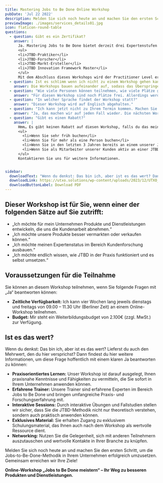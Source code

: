 ```yaml
---
title: Mastering Jobs to Be Done Online Workshop
pubDate: 'Jul 22 2022'
description: Melden Sie sich noch heute an und machen Sie den ersten Schritt, um die Jobs-to-Be-Done-Methodik in Ihrem Unternehmen erfolgreich umzusetzen. Gemeinsam erreichen wir Ihre Ziele!
previewImage: ./images/services_details01.jpg
icon: flaticon-round-table
questions:
  - question: Gibt es ein Zertifikat?
    answer: |
      Ja. Mastering Jobs to Be Done bietet derzeit drei Expertenstufen zum Nachweis praktischer Erfahrung:
      <ul>
      <li>JTBD-Praktiker</li>
      <li>JTBD-Forscher</li>
      <li>JTBD-Markt-Ersteller</li>
      <li>JTBD Innovation Framework Master</li>
      </ul>
      Mit dem Abschluss dieses Workshops wird der Practitioner Level erworben, welcher drei Jahre gültig bleibt. Nähere Informationen zu den Zertifizierungen erhalten Sie im direkten Gespräch.
  - question: Ist es schlimm wenn ich nicht zu einem Workshop gehen kann?
    answer: Die Workshops bauen aufeinander auf, sodass das Überspringen einzelner Workshop-Module zu Verständnisproblemen führen kann. Da wir jedoch wissen, dass es immer passieren kann, dass man es zu einem ungeplanten Termin nicht schafft, bieten wir 1on1 Recap Sessions für 200€ an (max. 1 Mal pro Kurs und Teilnehmer).
  - question: "Wie viele Personen können teilnehmen, wie viele Plätze gibt es?"
    answer: "Für diesen Workshop sind noch Plätze frei. Allerdings werden nicht mehr als 16 Teilnehmer/innen teilnehmen."
  - question: "In welcher Sprache findet der Workshop statt?"
    answer: "Dieser Workshop wird auf Englisch abgehalten."
  - question: "Ich kann jetzt nicht zu Ihrem Termin kommen. Machen Sie das noch einmal?"
    answer: "Ja, das machen wir auf jeden Fall wieder. Die nächsten Workshops starten voraussichtlich im Januar, März (Englisch), Juni und September 2024, die genauen Termine werden noch festgelegt."
  - question: "Gibt es einen Rabatt?"
    answer: |
      Hmm… Es gibt keinen Rabatt auf diesen Workshop, falls du das meinst. Die Preise sind fair und für alle gleich, aber es gibt vier Möglichkeiten, ermäßigte Tickets zu bekommen:
      <ul>
        <li>Wenn Sie sehr früh buchen</li>
        <li>Wenn Sie für mehr als eine Person buchen</li>
        <li>Wenn Sie in den letzten 3 Jahren bereits an einem unserer JTBD-Trainings teilgenommen haben und eine Auffrischung machen möchten</li>
        <li>Wenn Sie als Mitarbeiter unserer Kunden aktiv an einer JTBD-Forschung, einem Sprint oder einem Projekt teilgenommen haben</li>
      </ul>
      Kontaktieren Sie uns für weitere Informationen.


sidebar:
  downloadText: "Wenn du denkst: Das bin ich, aber ist es das wert? Dann findest du hier weitere Informationen, um diese Frage mit einem klaren \"Ja\" beantworten zu können:"
  downloadLink: https://utxo.solutions/wp-content/uploads/2023/12/UTXO_Mastering-JTBD-Innovation_Live_Online_Workshop_v2_2.pdf
  downloadButtonLabel: Download PDF
---
```


## Dieser Workshop ist für Sie, wenn einer der folgenden Sätze auf Sie zutrifft:

- „Ich möchte für mein Unternehmen Produkte und Dienstleistungen entwickeln, die uns die Kundenarbeit abnehmen.“
- „Ich möchte unsere Produkte besser vermarkten oder verkaufen können.“
- „Ich möchte meinen Expertenstatus im Bereich Kundenforschung ausbauen.“
- „Ich möchte endlich wissen, wie JTBD in der Praxis funktioniert und es selbst umsetzen.“

## Voraussetzungen für die Teilnahme

Sie können an diesem Workshop teilnehmen, wenn Sie folgende Fragen mit „Ja“ beantworten können:

- **Zeitliche Verfügbarkeit:** Ich kann vier Wochen lang jeweils dienstags und freitags von 09.00 – 11.30 Uhr (Berliner Zeit) an einem Online-Workshop teilnehmen.
- **Budget:** Mir steht ein Weiterbildungsbudget von 2.100€ (zzgl. MwSt.) zur Verfügung.

## Ist es das wert?

Wenn du denkst: Das bin ich, aber ist es das wert? Lieferst du auch den Mehrwert, den du hier versprichst? Dann findest du hier weitere Informationen, um diese Frage hoffentlich mit einem klaren Ja beantworten zu können:

- **Praxisorientiertes Lernen:** Unser Workshop ist darauf ausgelegt, Ihnen praxisnahe Kenntnisse und Fähigkeiten zu vermitteln, die Sie sofort in Ihrem Unternehmen anwenden können.
- **Erfahrene Trainer:** Unsere Trainer sind erfahrene Experten im Bereich Jobs to Be Done und bringen umfangreiche Praxis- und Forschungserfahrung mit.
- **Interaktive Sessions:** Durch interaktive Übungen und Fallstudien stellen wir sicher, dass Sie die JTBD-Methodik nicht nur theoretisch verstehen, sondern auch praktisch anwenden können.
- **Exklusives Material:** Sie erhalten Zugang zu exklusivem Schulungsmaterial, das Ihnen auch nach dem Workshop als wertvolle Ressource dient.
- **Networking:** Nutzen Sie die Gelegenheit, sich mit anderen Teilnehmern auszutauschen und wertvolle Kontakte in Ihrer Branche zu knüpfen.

Melden Sie sich noch heute an und machen Sie den ersten Schritt, um die Jobs-to-Be-Done-Methodik in Ihrem Unternehmen erfolgreich umzusetzen. Gemeinsam erreichen wir Ihre Ziele!

**Online-Workshop „Jobs to Be Done meistern“ – Ihr Weg zu besseren Produkten und Dienstleistungen.**

